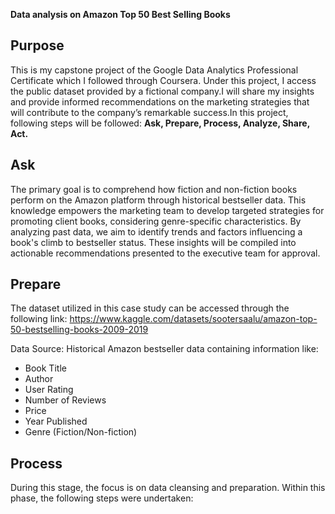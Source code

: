 
**Data analysis on Amazon Top 50 Best Selling Books**


## Purpose

This is my capstone project of the Google Data Analytics Professional Certificate which I followed through Coursera. Under this project, I access the public dataset provided by a fictional company.I will share my insights and provide informed recommendations on the marketing strategies that will contribute to the company’s remarkable success.In this project, following steps will be followed: **Ask, Prepare, Process, Analyze, Share, Act.**

## Ask

The primary goal is to comprehend how fiction and non-fiction books perform on the Amazon platform through historical bestseller data. This knowledge empowers the marketing team to develop targeted strategies for promoting client books, considering genre-specific characteristics. By analyzing past data, we aim to identify trends and factors influencing a book's climb to bestseller status. These insights will be compiled into actionable recommendations presented to the executive team for approval.


## Prepare

The dataset utilized in this case study can be accessed through the following link: https://www.kaggle.com/datasets/sootersaalu/amazon-top-50-bestselling-books-2009-2019 

Data Source: Historical Amazon bestseller data containing information like:



*   Book Title
*   Author
*   User Rating
*   Number of Reviews
*   Price
*   Year Published
*   Genre (Fiction/Non-fiction)

## Process

During this stage, the focus is on data cleansing and preparation. Within this phase, the following steps were undertaken:

